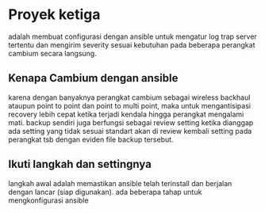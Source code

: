 # Proyek ketiga
adalah membuat configurasi dengan ansible untuk mengatur log trap server tertentu dan mengirim severity sesuai kebutuhan pada beberapa perangkat cambium secara langsung. <br>

## Kenapa Cambium dengan ansible
karena dengan banyaknya perangkat cambium sebagai wireless backhaul ataupun point to point dan point to multi point, maka untuk mengantisipasi recovery lebih cepat ketika terjadi kendala hingga perangkat mengalami mati. backup sendiri juga berfungsi sebagai review setting ketika dianggap ada setting yang tidak sesuai standart akan di review kembali setting pada perangkat tsb dengan eviden file backup tersebut.

## Ikuti langkah dan settingnya
langkah awal adalah memastikan ansible telah terinstall dan berjalan dengan lancar (siap digunakan). 
ada beberapa tahap untuk mengkonfigurasi ansible